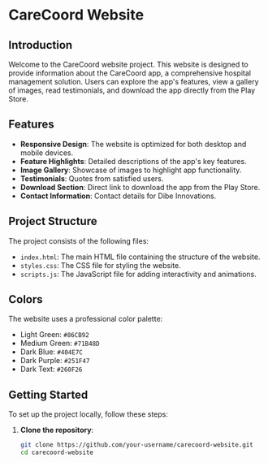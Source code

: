 # CareCoord Website

## Introduction

Welcome to the CareCoord website project. This website is designed to provide information about the CareCoord app, a comprehensive hospital management solution. Users can explore the app's features, view a gallery of images, read testimonials, and download the app directly from the Play Store.

## Features

- **Responsive Design**: The website is optimized for both desktop and mobile devices.
- **Feature Highlights**: Detailed descriptions of the app's key features.
- **Image Gallery**: Showcase of images to highlight app functionality.
- **Testimonials**: Quotes from satisfied users.
- **Download Section**: Direct link to download the app from the Play Store.
- **Contact Information**: Contact details for Dibe Innovations.

## Project Structure

The project consists of the following files:

- `index.html`: The main HTML file containing the structure of the website.
- `styles.css`: The CSS file for styling the website.
- `scripts.js`: The JavaScript file for adding interactivity and animations.

## Colors

The website uses a professional color palette:
- Light Green: `#86CB92`
- Medium Green: `#71B48D`
- Dark Blue: `#404E7C`
- Dark Purple: `#251F47`
- Dark Text: `#260F26`

## Getting Started

To set up the project locally, follow these steps:

1. **Clone the repository**:
   ```bash
   git clone https://github.com/your-username/carecoord-website.git
   cd carecoord-website
